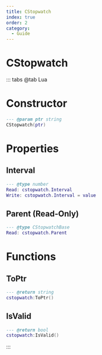 ```yaml
---
title: CStopwatch
index: true
order: 2
category:
  - Guide
---
```


# CStopwatch

::: tabs
@tab Lua
# Constructor
```lua
--- @param ptr string
CStopwatch(ptr)
```
# Properties
## Interval 
```lua
--- @type number
Read: cstopwatch.Interval
Write: cstopwatch.Interval = value
```
## Parent (Read-Only)
```lua
--- @type CStopwatchBase
Read: cstopwatch.Parent
```
# Functions
## ToPtr
```lua
--- @return string
cstopwatch:ToPtr()
```
## IsValid
```lua
--- @return bool
cstopwatch:IsValid()
```

:::